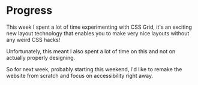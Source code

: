 # Progress

This week I spent a lot of time experimenting with CSS Grid, it's an exciting new layout technology that enables you to make very nice layouts without any weird CSS hacks!

Unfortunately, this meant I also spent a lot of time on this and not on actually properly designing.

So for next week, probably starting this weekend, I'd like to remake the website from scratch and focus on accessibility right away.
